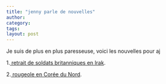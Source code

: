 ```yaml
---
title: "jenny parle de nouvelles"
author:
category: 
tags: 
layout: post
---
```

Je suis de plus en plus paresseuse, voici les nouvelles pour aj

1.<a href="http://www.rfi.fr/actufr/articles/086/article_49803.asp"> retrait de soldats britanniques en Irak</a>.

2.<a href="http://www.rfi.fr/actufr/articles/086/article_49790.asp"> rougeole en Corée du Nord</a>. 

